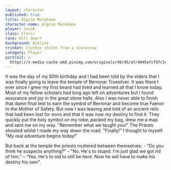 ```yaml
---
layout: character
published: true
title: Algrim Morebane
character-name: Algrim Morebane
player: Jacob
class: Cleric
race: Hill dwarf
background: Acolyte
trinket: Clothes stolen from a scarecrow
category: Player
portrait: >-
  https://s-media-cache-ak0.pinimg.com/originals/40/45/af/4045afcf97c3c58d12805ec9d762ca41.png
---
```

It was the day of my 50th birthday and I had been told by the elders that I was finally going to leave the temple of Berronar Truesilver. It was there I ever since I grew my first beard had lived and learned all that I know today. 
Most of my fellow scholars had long ago left on adventures but I found assurance and joy in the great stone halls. Also I was never able to finish that damn final test to earn the symbol of Berronar and become true Faenor to the Mother of Safety. 
But now I was leaving and told of an ancient relic that had been lost for eons and that it was now my destiny to find it.  They quickly put the holy symbol on my robe, packed my bag, drew me a map and sent me on my way. "Remember what we taught you!" The Priests shouted whilst I made my way down the road. 
"Finally!" I thought to myself. "My real adventure begins today!” 

But back at the temple the priests muttered between themselves: - "Do you think he suspects anything?" - "No. He's to stupid. I'm just glad we got rid of him.” – “Yes. He's to old to still be here. Now he will have to make his destiny his own".

